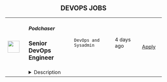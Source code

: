 <div align="center"><h2>DEVOPS JOBS</h2></div><table><tr>
                <td width="100" height="100" rowspan="2">
                    <img src="https://wwr-pro.s3.amazonaws.com/logos/0082/1122/logo.gif" width="38px" height="auto">
                </td>
                <td width="300">
                    <h5>Podchaser</h5>
                    <h3> Senior DevOps Engineer</h3>
                </td>
                <td width="300">
                    <code>DevOps and Sysadmin</code>
                </td>
                <td width="200">
                <text>4 days ago</text>
                </td>
                <td width="100" rowspan="2">
                <a href="https://weworkremotely.com/remote-jobs/podchaser-senior-devops-engineer" align="right" target="_blank">Apply</a>
                </td>
            </tr>
            <tr>
                <td colspan="3">
                <details><summary>Description</summary>
                <img src="https://we-work-remotely.imgix.net/logos/0082/1122/logo.gif?ixlib=rails-4.0.0&w=50&h=50&dpr=2&fit=fill&auto=compress" />

<p>
  <strong>Headquarters:</strong> Louisville, KY
    <br /><strong>URL:</strong> <a href="https://www.podchaser.com/">https://www.podchaser.com/</a>
</p>

<div><strong>Job Overview</strong></div><div><br></div><div>Podchaser is looking for a Senior DevOps Engineer to be responsible for the ongoing configuration and maintenance of our existing stack including CI/CD pipelines, automating our software delivery processes and the general management and maintenance of our cloud infrastructure.</div><div><br></div><div>Working alongside our CTO and the rest of the engineering team, you'll develop and maintain container deployment, continuous integration, monitoring systems and performance troubleshooting, using your experience with Docker, Kubernetes, AWS and Elasticsearch, as well as your ability to learn new technologies.</div><div><br></div><div>Responsible for our security management and infrastructure roadmap, this role is integral to our development work, ensuring our platform is compliant and secure.</div><div><br></div><div>You will be taking over for an outgoing employee, so there will be a handover period after which you will be expected to ensure that business can continue as usual, while also collaborating on new projects.</div><div><br></div><div>This is a senior role, and we are only considering applicants with significant DevOps experience - at least 5 years experience is desired.</div><div><br></div><div>This is a 100% remote position, our engineers can live and work anywhere in the world, though there will be a requirement of at least some overlapping work hours with Melbourne, Australia (GMT+10).</div><div><br></div><div>We welcome applicants from a variety of backgrounds and perspectives, as we believe a diverse team leads to diverse ideas and solutions!</div><div>
<br><br>
</div><div><strong>Responsibilities</strong></div><ul>
<li>Responsibility for our existing Kubernetes cluster and CI/CD pipelines, ensuring they are able to run smoothly with minimal downtime.</li>
<li>Troubleshooting, performance tuning and optimisation of cloud-hosted applications and services in AWS, including cost optimisation.</li>
<li>Adding additional microservice containers and supporting infrastructure and recommending how they can be integrated into the rest of our stack.</li>
<li>Deploying new infrastructure as required for new projects and initiatives in a maintainable manner.</li>
<li>Working with CTO to determine the infrastructure required for new projects, as well as improvements to existing infrastructure for performance benefits or cost reduction.</li>
<li>Assisting with onboarding of new employees, ensuring they have a working dev environment and access to appropriate resources.<br><br>
</li>
</ul><div><strong>Skills &amp; Requirements</strong></div><ul>
<li>Deploying, scaling, and troubleshooting applications in production with Kubernetes.</li>
<li>Configuring and implementing CI/CD pipelines on the appropriate tools - we are currently using Gitlab and don’t have any reason to change that so experience there will be a bonus.</li>
<li>Building infrastructure on AWS</li>
<li>Using Infrastructure as Code tools such as Terraform.</li>
<li>Managing Elasticsearch clusters, with a good understanding of the processes involved in adding nodes to scale horizontally, manage required computing and memory resources, configure Kibana, etc.</li>
<li>Configuring and deploying NGINX to serve up a PHP backend.</li>
<li>Configuring and deploying a NodeJS Express backend (currently using PM2) to handle a server rendered React application.</li>
<li>General scripting skill to assist with automation and understand existing systems.<br><br>
</li>
</ul><div><strong>Qualities</strong></div><ul>
<li>You can earn our trust by sharing your thoughts and making commitments, and you're willing to trust your teammates to do the same.</li>
<li>You see your work all the way through to the end.</li>
<li>You can debate with empathy.</li>
<li>You are self-motivated, which means you handle your own time. This is a remote-only role, so it’s especially important that you are able to understand when a task is blocked by a colleague so you can use your time effectively elsewhere.</li>
<li>You are not afraid to try new things, and you're enthusiastic about helping others learn and grow.</li>
<li>You are pragmatic and can balance "textbook correctness" against practical reality.</li>
<li>You can keep your eye on the goal, while communicating early and often throughout a sprint.<br><br>
</li>
</ul><div><br></div><div><strong>Perks of Working at Podchaser</strong></div><ul>
<li>
<em>Fully distributed team </em>- We have been remote since the beginning so have processes and systems already in place to ensure we are remote-friendly</li>
<li>
<em>Flexible schedule</em> - You know the times you work best so you can work a schedule that works best for you</li>
<li><em>A positive, collaborative, and diverse culture</em></li>
</ul><div><br></div><div>Salary: $90,000.00 - $120,000.00 USD per year</div><div><br></div>

<p><strong>To apply:</strong> <a href="https://weworkremotely.com/remote-jobs/podchaser-senior-devops-engineer">https://weworkremotely.com/remote-jobs/podchaser-senior-devops-engineer</a></p>

                </details>
                </td>
            </tr>,<tr>
                <td width="100" height="100" rowspan="2">
                    <img src="https://weworkremotely.com/assets/IsotypeV2-1ebe3dd57673f3e8d02b7490bc0faaef55d6a95d3a4aaf17298bd3ed503ae7fe.svg" width="38px" height="auto">
                </td>
                <td width="300">
                    <h5>Clevertech</h5>
                    <h3> Senior DevOps Engineer</h3>
                </td>
                <td width="300">
                    <code>DevOps and Sysadmin</code>
                </td>
                <td width="200">
                <text>7 days ago</text>
                </td>
                <td width="100" rowspan="2">
                <a href="https://weworkremotely.com/remote-jobs/clevertech-senior-devops-engineer-12" align="right" target="_blank">Apply</a>
                </td>
            </tr>
            <tr>
                <td colspan="3">
                <details><summary>Description</summary>
                

<p>
  <strong>Headquarters:</strong> New York, NY
    <br /><strong>URL:</strong> <a href="https://clevertech.biz">https://clevertech.biz</a>
</p>

<div>
<br>Experience Remote done Right. Over 20 years of remote experience, all 500+ staff are 100% remote and we still grow vibrant relationships, provide exceptional opportunities for career growth while working with stellar clients on ambitious projects<br><br>
</div><div><strong>What we're working on:</strong></div><div>
<br>Enterprise companies turn to us to help them launch innovative digital products that interact with hundreds of millions of customers, transactions and data points. The problems we solve every day are real and require creativity, grit and determination. We are building a culture that challenges norms while fostering experimentation and personal growth. In order to grasp the scale of problems we face, ideally, you have some exposure to Logistics, FinTech, Transportation, Insurance, Media or other complex multifactor industries<br><br>
</div><div><strong><br>Requirements</strong></div><ul>
<li>7+ years of professional experience (A technical assessment will be required)</li>
<li>Senior-level experience with AWS (EC2, RDS, S3, ECS, ELB)</li>
<li>Strong background in Linux and Mongo Atlas administration</li>
<li>Experience deploying Kubernetes in a production environment</li>
<li>Experience with CI/CD in Jenkins or CircleCi</li>
<li>Infrastructure as code (we use Terraform)</li>
<li>Experience with requirement gathering and presentation to executives</li>
<li>English fluency, verbal and written</li>
<li>Professional, empathic, team player</li>
<li>Problem solver, proactive, go-getter</li>
</ul><div><strong>Straight from the Devs</strong></div><div>
<br>Watch short snippets of actual developers (Real, not scripted) share why they joined <a href="https://cleverte.ch/3"><strong>YouTube Playlist<br></strong></a><br>
</div><div><strong>Why Clevertech is an amazing place to work at</strong></div><div>
<br>At Clevertech, you can expect that you will:<br><br>
</div><ul>
<li>Be 100% dedicated to one project at a time so that you can hone your skills, innovate and grow</li>
<li>Be a part of a team of talented and friendly senior-level developers</li>
<li>Work on projects that allow you to use cutting edge tech. We believe in constantly evolving your mastery</li>
</ul><div>
<br>The result? We produce meaningful work and we are truly proud and excited to be creating waves in an industry under transformation.<br><br>
</div>

<p><strong>To apply:</strong> <a href="https://weworkremotely.com/remote-jobs/clevertech-senior-devops-engineer-12">https://weworkremotely.com/remote-jobs/clevertech-senior-devops-engineer-12</a></p>

                </details>
                </td>
            </tr></table>